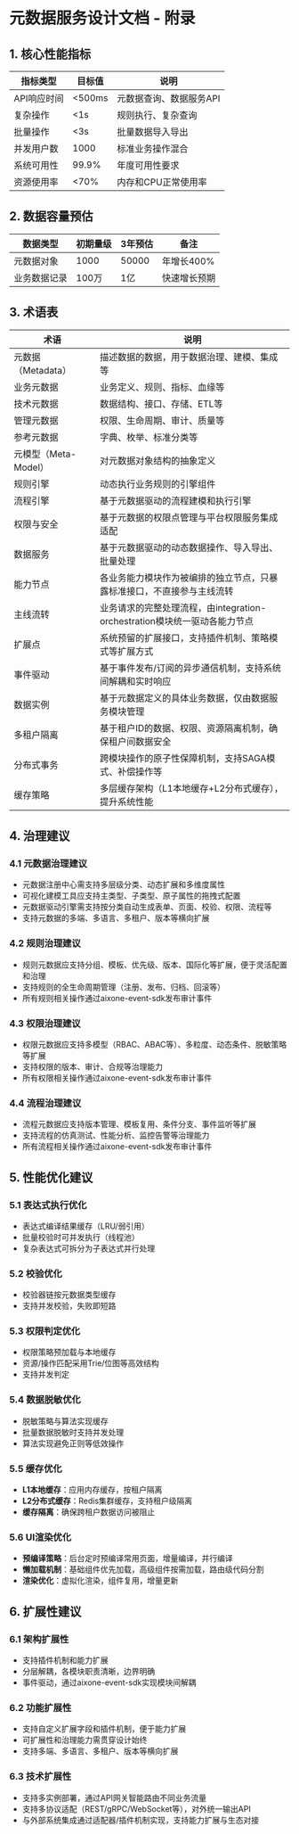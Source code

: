 # 元数据服务设计文档 - 附录

## 1. 核心性能指标

| 指标类型    | 目标值 | 说明                    |
| ----------- | ------ | ----------------------- |
| API响应时间 | <500ms | 元数据查询、数据服务API |
| 复杂操作    | <1s    | 规则执行、复杂查询      |
| 批量操作    | <3s    | 批量数据导入导出        |
| 并发用户数  | 1000   | 标准业务操作混合        |
| 系统可用性  | 99.9%  | 年度可用性要求          |
| 资源使用率  | <70%   | 内存和CPU正常使用率     |

## 2. 数据容量预估

| 数据类型     | 初期量级 | 3年预估 | 备注         |
| ------------ | -------- | ------- | ------------ |
| 元数据对象   | 1000     | 50000   | 年增长400%   |
| 业务数据记录 | 100万    | 1亿     | 快速增长预期 |

## 3. 术语表

| 术语                 | 说明                                                                      |
| -------------------- | ------------------------------------------------------------------------- |
| 元数据（Metadata）   | 描述数据的数据，用于数据治理、建模、集成等                                |
| 业务元数据           | 业务定义、规则、指标、血缘等                                              |
| 技术元数据           | 数据结构、接口、存储、ETL等                                               |
| 管理元数据           | 权限、生命周期、审计、质量等                                              |
| 参考元数据           | 字典、枚举、标准分类等                                                    |
| 元模型（Meta-Model） | 对元数据对象结构的抽象定义                                                |
| 规则引擎             | 动态执行业务规则的引擎组件                                                |
| 流程引擎             | 基于元数据驱动的流程建模和执行引擎                                        |
| 权限与安全           | 基于元数据的权限点管理与平台权限服务集成适配                              |
| 数据服务             | 基于元数据驱动的动态数据操作、导入导出、批量处理                          |
| 能力节点             | 各业务能力模块作为被编排的独立节点，只暴露标准接口，不直接参与主线流转    |
| 主线流转             | 业务请求的完整处理流程，由integration-orchestration模块统一驱动各能力节点 |
| 扩展点               | 系统预留的扩展接口，支持插件机制、策略模式等扩展方式                      |
| 事件驱动             | 基于事件发布/订阅的异步通信机制，支持系统间解耦和实时响应                 |
| 数据实例             | 基于元数据定义的具体业务数据，仅由数据服务模块管理                        |
| 多租户隔离           | 基于租户ID的数据、权限、资源隔离机制，确保租户间数据安全                  |
| 分布式事务           | 跨模块操作的原子性保障机制，支持SAGA模式、补偿操作等                      |
| 缓存策略             | 多层缓存架构（L1本地缓存+L2分布式缓存），提升系统性能                     |

## 4. 治理建议

### 4.1 元数据治理建议

- 元数据注册中心需支持多层级分类、动态扩展和多维度属性
- 可视化建模工具应支持主类型、子类型、原子属性的拖拽式配置
- 元数据驱动引擎需支持按分类自动生成表单、页面、校验、权限、流程等
- 支持元数据的多端、多语言、多租户、版本等横向扩展

### 4.2 规则治理建议

- 规则元数据应支持分组、模板、优先级、版本、国际化等扩展，便于灵活配置和治理
- 支持规则的全生命周期管理（注册、发布、归档、回滚等）
- 所有规则相关操作通过aixone-event-sdk发布审计事件

### 4.3 权限治理建议

- 权限元数据应支持多模型（RBAC、ABAC等）、多粒度、动态条件、脱敏策略等扩展
- 支持权限的版本、审计、合规等治理能力
- 所有权限相关操作通过aixone-event-sdk发布审计事件

### 4.4 流程治理建议

- 流程元数据应支持版本管理、模板复用、条件分支、事件监听等扩展
- 支持流程的仿真测试、性能分析、监控告警等治理能力
- 所有流程相关操作通过aixone-event-sdk发布审计事件

## 5. 性能优化建议

### 5.1 表达式执行优化

- 表达式编译结果缓存（LRU/弱引用）
- 批量校验时可并发执行（线程池）
- 复杂表达式可拆分为子表达式并行处理

### 5.2 校验优化

- 校验器链按元数据类型缓存
- 支持并发校验，失败即短路

### 5.3 权限判定优化

- 权限策略预加载与本地缓存
- 资源/操作匹配采用Trie/位图等高效结构
- 支持并发判定

### 5.4 数据脱敏优化

- 脱敏策略与算法实现缓存
- 批量数据脱敏时支持并发处理
- 算法实现避免正则等低效操作

### 5.5 缓存优化

- **L1本地缓存**：应用内存缓存，按租户隔离
- **L2分布式缓存**：Redis集群缓存，支持租户级隔离
- **缓存隔离**：确保跨租户数据访问被阻止

### 5.6 UI渲染优化

- **预编译策略**：后台定时预编译常用页面，增量编译，并行编译
- **懒加载机制**：基础组件优先加载，高级组件按需加载，路由级代码分割
- **渲染优化**：虚拟化渲染，组件复用，增量更新

## 6. 扩展性建议

### 6.1 架构扩展性

- 支持插件机制和能力扩展
- 分层解耦，各模块职责清晰，边界明确
- 事件驱动，通过aixone-event-sdk实现模块间解耦

### 6.2 功能扩展性

- 支持自定义扩展字段和插件机制，便于能力扩展
- 可扩展性和治理能力需贯穿设计始终
- 支持多端、多语言、多租户、版本等横向扩展

### 6.3 技术扩展性

- 支持多实例部署，通过API网关智能路由不同业务流量
- 支持多协议适配（REST/gRPC/WebSocket等），对外统一输出API
- 与外部系统集成通过适配器/插件机制实现，支持能力扩展与生态对接 